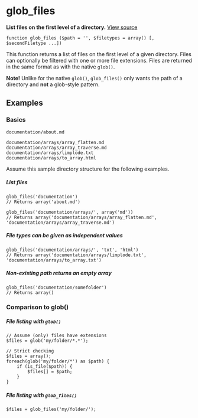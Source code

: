 
# glob_files

**List files on the first level of a directory.** [View source](https://bitbucket.org/Eiskis/baseline.php/src/default/source/glob/glob_files.php)

	function glob_files ($path = '', $filetypes = array() [, $secondFiletype ...])

This function returns a list of files on the first level of a given directory. Files can optionally be filtered with one or more file extensions. Files are returned in the same format as with the native `glob()`.

**Note!** Unlike for the native `glob()`, `glob_files()` only wants the path of a directory and **not** a glob-style pattern.



## Examples

### Basics

	documentation/about.md

	documentation/arrays/array_flatten.md
	documentation/arrays/array_traverse.md
	documentation/arrays/limplode.txt
	documentation/arrays/to_array.html

Assume this sample directory structure for the following examples.

##### List files
	glob_files('documentation')
	// Returns array('about.md')

	glob_files('documentation/arrays/', array('md'))
	// Returns array('documentation/arrays/array_flatten.md', 'documentation/arrays/array_traverse.md')
	
##### File types can be given as independent values
	glob_files('documentation/arrays/', 'txt', 'html')
	// Returns array('documentation/arrays/limplode.txt', 'documentation/arrays/to_array.txt')

##### Non-existing path returns an empty array
	glob_files('documentation/somefolder')
	// Returns array()



### Comparison to glob()

##### File listing with `glob()`

	// Assume (only) files have extensions
	$files = glob('my/folder/*.*');

	// Strict checking
	$files = array();
	foreach(glob('my/folder/*') as $path) {
		if (is_file($path)) {
			$files[] = $path;
		}
	}

##### File listing with `glob_files()`
	$files = glob_files('my/folder/');
